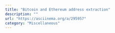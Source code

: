 ```yaml
---
title: "Bitcoin and Ethereum address extraction"
description: ""
url: "https://asciinema.org/a/295957"
category: "Miscellaneous"
---
```


